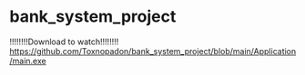 ﻿# bank_system_project
!!!!!!!!Download to watch!!!!!!!!
https://github.com/Toxnopadon/bank_system_project/blob/main/Application/main.exe
